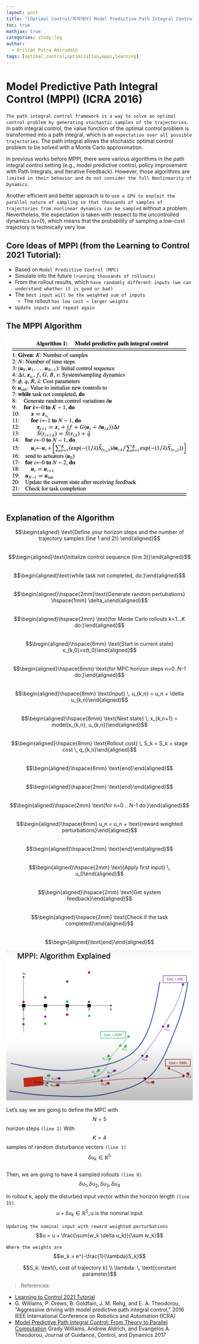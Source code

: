 ```yaml
---
layout: post
title: "[Optimal Control/최적제어] Model Predictive Path Integral Control (MPPI) (ICRA 2016)"
toc: true
mathjax: true
categories: study-log
author:
  - Brilian Putra Amiruddin
tags: [optimal_control,optimization,mppi,learning]
--- 
```

# Model Predictive Path Integral Control (MPPI) (ICRA 2016)

`The path integral control framework is a way to solve an optimal control problem by generating stochastic samples of the trajectories`. In path integral control, the value function of the optimal control problem is transformed into a path integral, which is an `expectation over all possible trajectories`. The path integral allows the stochastic optimal control problem to be solved with a Monte Carlo approximation.

In previous works before MPPI, there were various algorithms in the path integral control setting (e.g., model predictive control, policy improvement with Path Integrals, and Iterative Feedback). However, those algorithms are `limited in their behavior and do not consider the full Nonlinearity of Dynamics`.

Another efficient and better approach is to `use a GPU to exploit the parallel nature of sampling so that thousands of samples of trajectories from nonlinear dynamics can be sampled` without a problem. Nevertheless, the expectation is taken with respect to the uncontrolled dynamics (u=0), which means that the probability of sampling a low-cost trajectory is technically very low.

## Core Ideas of MPPI (from the Learning to Control 2021 Tutorial):

-   Based on `Model Predictive Control (MPC)`
-   Simulate into the future `(running thousands of rollouts)`
-   From the rollout results, which `have randomly different inputs (we can understand whether it is good or bad)`
-   The `best input will be the weighted sum of inputs`
    -   The rollout `has low cost → larger weights`
-  `Update inputs and repeat again`

## The MPPI Algorithm

![MPPI Algorithm](/assets/fig/MPPI.png)

## Explanation of the Algorithm
$$\begin{aligned} \text{Define your horizon steps and the number of trajectory samples (line 1 and 2)} \end{aligned}$$\
$$\begin{aligned}\text{Initialize control sequence (line 3)}\end{aligned}$$ \
$$\begin{aligned}\text{while task not completed, do:}\end{aligned}$$ \
$$\begin{aligned}\hspace{2mm}\text{Generate random pertubations} \hspace{1mm} \delta_u\end{aligned}$$ \
$$\begin{aligned}\hspace{2mm} \text{for Monte Carlo rollouts k=1...K do:}\end{aligned}$$ \
$$\begin{aligned}\hspace{6mm} \text{Start in current state} x_{k,0}=x(t_0)\end{aligned}$$ \
$$\begin{aligned}\hspace{6mm} \text{for MPC horizon steps n=0..N-1 do:}\end{aligned}$$ \
$$\begin{aligned}\hspace{8mm} \text{Input} \, u_{k,n} = u_n + \delta u_{k,n}\end{aligned}$$ \
$$\begin{aligned}\hspace{8mm} \text{Next state} \, x_{k,n+1} = model(x_{k,n}, u_{k,n})\end{aligned}$$ \
$$\begin{aligned}\hspace{8mm} \text{Rollout cost} \, S_k = S_k + stage cost  \, q_{k,n}\end{aligned}$$ \
$$\begin{aligned}\hspace{6mm} \text{end}\end{aligned}$$ \
$$\begin{aligned}\hspace{2mm} \text{end}\end{aligned}$$ \
$$\begin{aligned}\hspace{2mm} \text{for n=0 .. N-1 do:}\end{aligned}$$ \
$$\begin{aligned}\hspace{6mm} u_n = u_n + \text{reward weighted perturbations}\end{aligned}$$ \
$$\begin{aligned}\hspace{2mm} \text{end}\end{aligned}$$ \
$$\begin{aligned}\hspace{2mm} \text{Apply first input} \, u_0\end{aligned}$$ \
$$\begin{aligned}\hspace{2mm} \text{Get system feedback}\end{aligned}$$ \
$$\begin{aligned}\hspace{2mm} \text{Check if the task completed}\end{aligned}$$ \
$$\begin{aligned}\text{end}\end{aligned}$$

![MPPI](/assets/fig/MPPI2.png)

Let’s say we are going to define the MPC with $$N=5$$ horizon steps `(line 2)`
With $$K=4$$ samples of random disturbance vectors `(line 1)`
$$\delta u_k \in  \mathbb{R}^5$$ \
Then, we are going to have 4 sampled rollouts `(line 8)` $$\delta u_1, \delta u_2, \delta u_3, \delta u_4$$ 

In rollout k, apply the disturbed input vector within the horizon length `(line 15)`
$$u + \delta u_k \in  \mathbb{R}^5, \text{u is the nominal input}$$ 

`Updating the nominal input with reward weighted perturbations` $$u = u + \frac{\sum{w_k \delta u_k}}{\sum w_k}$$

`Where the weights are` $$w_k = e^{-\frac{1}{\lambda}S_k}$$

$$S_k: \text{\, cost of trajectory k}  \\  \lambda: \,  \text{constant parameter}$$

> References:
-   [Learning to Control 2021 Tutorial](https://www.youtube.com/watch?v=19QLyMuQ_BE)
-   G. Williams, P. Drews, B. Goldfain, J. M. Rehg, and E. A. Theodorou, "Aggressive driving with model predictive path integral control," 2016 IEEE International Conference on Robotics and Automation (ICRA)
-   [Model Predictive Path Integral Control: From Theory to Parallel Computation](https://arc.aiaa.org/doi/abs/10.2514/1.G001921) Grady Williams, Andrew Aldrich, and Evangelos A. Theodorou, Journal of Guidance, Control, and Dynamics 2017


